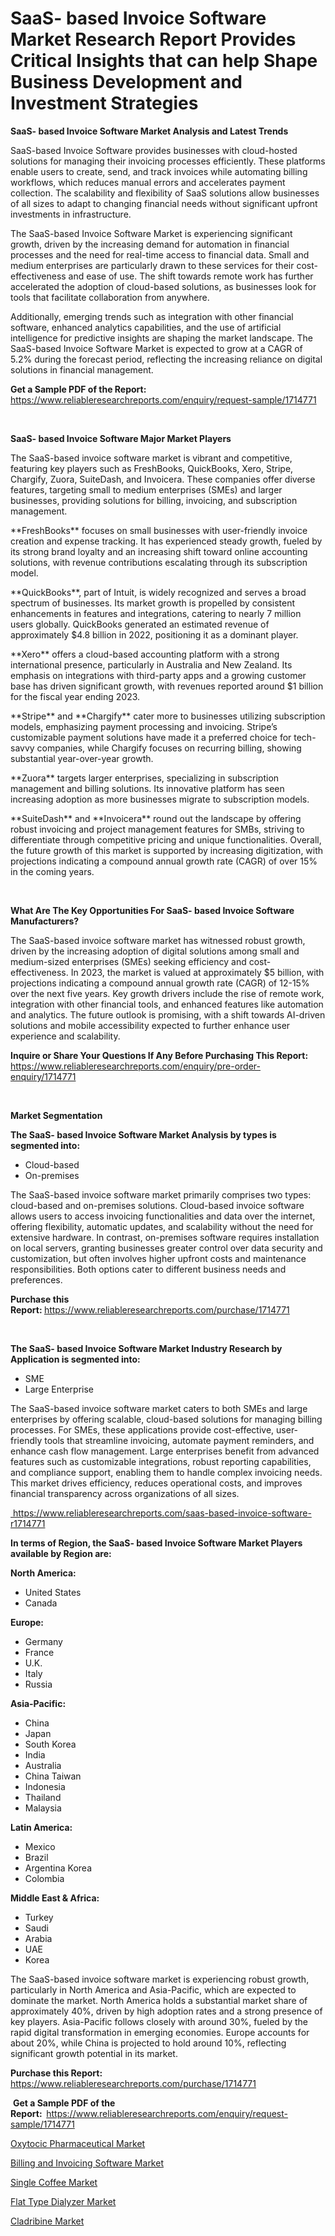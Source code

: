 <p><h1>SaaS- based Invoice Software Market Research Report Provides Critical Insights that can help Shape Business Development and Investment Strategies</h1></p><p><strong>SaaS- based Invoice Software Market Analysis and Latest Trends</strong></p>
<p><p>SaaS-based Invoice Software provides businesses with cloud-hosted solutions for managing their invoicing processes efficiently. These platforms enable users to create, send, and track invoices while automating billing workflows, which reduces manual errors and accelerates payment collection. The scalability and flexibility of SaaS solutions allow businesses of all sizes to adapt to changing financial needs without significant upfront investments in infrastructure.</p><p>The SaaS-based Invoice Software Market is experiencing significant growth, driven by the increasing demand for automation in financial processes and the need for real-time access to financial data. Small and medium enterprises are particularly drawn to these services for their cost-effectiveness and ease of use. The shift towards remote work has further accelerated the adoption of cloud-based solutions, as businesses look for tools that facilitate collaboration from anywhere.</p><p>Additionally, emerging trends such as integration with other financial software, enhanced analytics capabilities, and the use of artificial intelligence for predictive insights are shaping the market landscape. The SaaS-based Invoice Software Market is expected to grow at a CAGR of 5.2% during the forecast period, reflecting the increasing reliance on digital solutions in financial management.</p></p>
<p><strong>Get a Sample PDF of the Report:&nbsp;</strong> <a href="https://www.reliableresearchreports.com/enquiry/request-sample/1714771?utm_campaign=118&utm_medium=2&utm_source=Github&utm_content=ia&utm_term=11012025&utm_id=saas-based-invoice-software">https://www.reliableresearchreports.com/enquiry/request-sample/1714771</a></p>
<p>&nbsp;</p>
<p><strong>SaaS- based Invoice Software Major Market Players</strong></p>
<p><p>The SaaS-based invoice software market is vibrant and competitive, featuring key players such as FreshBooks, QuickBooks, Xero, Stripe, Chargify, Zuora, SuiteDash, and Invoicera. These companies offer diverse features, targeting small to medium enterprises (SMEs) and larger businesses, providing solutions for billing, invoicing, and subscription management.</p><p>**FreshBooks** focuses on small businesses with user-friendly invoice creation and expense tracking. It has experienced steady growth, fueled by its strong brand loyalty and an increasing shift toward online accounting solutions, with revenue contributions escalating through its subscription model.</p><p>**QuickBooks**, part of Intuit, is widely recognized and serves a broad spectrum of businesses. Its market growth is propelled by consistent enhancements in features and integrations, catering to nearly 7 million users globally. QuickBooks generated an estimated revenue of approximately $4.8 billion in 2022, positioning it as a dominant player.</p><p>**Xero** offers a cloud-based accounting platform with a strong international presence, particularly in Australia and New Zealand. Its emphasis on integrations with third-party apps and a growing customer base has driven significant growth, with revenues reported around $1 billion for the fiscal year ending 2023.</p><p>**Stripe** and **Chargify** cater more to businesses utilizing subscription models, emphasizing payment processing and invoicing. Stripe’s customizable payment solutions have made it a preferred choice for tech-savvy companies, while Chargify focuses on recurring billing, showing substantial year-over-year growth.</p><p>**Zuora** targets larger enterprises, specializing in subscription management and billing solutions. Its innovative platform has seen increasing adoption as more businesses migrate to subscription models.</p><p>**SuiteDash** and **Invoicera** round out the landscape by offering robust invoicing and project management features for SMBs, striving to differentiate through competitive pricing and unique functionalities. Overall, the future growth of this market is supported by increasing digitization, with projections indicating a compound annual growth rate (CAGR) of over 15% in the coming years.</p></p>
<p>&nbsp;</p>
<p><strong>What Are The Key Opportunities For SaaS- based Invoice Software Manufacturers?</strong></p>
<p><p>The SaaS-based invoice software market has witnessed robust growth, driven by the increasing adoption of digital solutions among small and medium-sized enterprises (SMEs) seeking efficiency and cost-effectiveness. In 2023, the market is valued at approximately $5 billion, with projections indicating a compound annual growth rate (CAGR) of 12-15% over the next five years. Key growth drivers include the rise of remote work, integration with other financial tools, and enhanced features like automation and analytics. The future outlook is promising, with a shift towards AI-driven solutions and mobile accessibility expected to further enhance user experience and scalability.</p></p>
<p><strong>Inquire or Share Your Questions If Any Before Purchasing This Report:</strong> <a href="https://www.reliableresearchreports.com/enquiry/pre-order-enquiry/1714771?utm_campaign=118&utm_medium=2&utm_source=Github&utm_content=ia&utm_term=11012025&utm_id=saas-based-invoice-software">https://www.reliableresearchreports.com/enquiry/pre-order-enquiry/1714771</a></p>
<p>&nbsp;</p>
<p><strong>Market Segmentation</strong></p>
<p><strong>The SaaS- based Invoice Software Market Analysis by types is segmented into:</strong></p>
<p><ul><li>Cloud-based</li><li>On-premises</li></ul></p>
<p><p>The SaaS-based invoice software market primarily comprises two types: cloud-based and on-premises solutions. Cloud-based invoice software allows users to access invoicing functionalities and data over the internet, offering flexibility, automatic updates, and scalability without the need for extensive hardware. In contrast, on-premises software requires installation on local servers, granting businesses greater control over data security and customization, but often involves higher upfront costs and maintenance responsibilities. Both options cater to different business needs and preferences.</p></p>
<p><strong>Purchase this Report:&nbsp;</strong><a href="https://www.reliableresearchreports.com/purchase/1714771?utm_campaign=118&utm_medium=2&utm_source=Github&utm_content=ia&utm_term=11012025&utm_id=saas-based-invoice-software">https://www.reliableresearchreports.com/purchase/1714771</a></p>
<p>&nbsp;</p>
<p><strong>The SaaS- based Invoice Software Market Industry Research by Application is segmented into:</strong></p>
<p><ul><li>SME</li><li>Large Enterprise</li></ul></p>
<p><p>The SaaS-based invoice software market caters to both SMEs and large enterprises by offering scalable, cloud-based solutions for managing billing processes. For SMEs, these applications provide cost-effective, user-friendly tools that streamline invoicing, automate payment reminders, and enhance cash flow management. Large enterprises benefit from advanced features such as customizable integrations, robust reporting capabilities, and compliance support, enabling them to handle complex invoicing needs. This market drives efficiency, reduces operational costs, and improves financial transparency across organizations of all sizes.</p></p>
<p><a href="https://www.reliableresearchreports.com/saas-based-invoice-software-r1714771?utm_campaign=118&utm_medium=2&utm_source=Github&utm_content=ia&utm_term=11012025&utm_id=saas-based-invoice-software">&nbsp;https://www.reliableresearchreports.com/saas-based-invoice-software-r1714771</a></p>
<p><strong>In terms of Region, the SaaS- based Invoice Software Market Players available by Region are:</strong></p>
<p>
    <p> <strong> North America: </strong>
        <ul>
            <li>United States</li>
            <li>Canada</li>
        </ul>
        </p> 
    <p> <strong> Europe: </strong>
        <ul>
            <li>Germany</li>
            <li>France</li>
            <li>U.K.</li>
            <li>Italy</li>
            <li>Russia</li>
        </ul>
        </p> 
    <p> <strong> Asia-Pacific: </strong>
        <ul>
            <li>China</li>
            <li>Japan</li>
            <li>South Korea</li>
            <li>India</li>
            <li>Australia</li>
            <li>China Taiwan</li>
            <li>Indonesia</li>
            <li>Thailand</li>
            <li>Malaysia</li>
        </ul>
        </p> 
    <p> <strong> Latin America: </strong>
        <ul>
            <li>Mexico</li>
            <li>Brazil</li>
            <li>Argentina Korea</li>
            <li>Colombia</li>
        </ul>
        </p> 
    <p> <strong> Middle East & Africa: </strong>
        <ul>
            <li>Turkey</li>
            <li>Saudi</li>
            <li>Arabia</li>
            <li>UAE</li>
            <li>Korea</li>
        </ul>
    </p>
    </p>
<p><p>The SaaS-based invoice software market is experiencing robust growth, particularly in North America and Asia-Pacific, which are expected to dominate the market. North America holds a substantial market share of approximately 40%, driven by high adoption rates and a strong presence of key players. Asia-Pacific follows closely with around 30%, fueled by the rapid digital transformation in emerging economies. Europe accounts for about 20%, while China is projected to hold around 10%, reflecting significant growth potential in its market.</p></p>
<p><strong>Purchase this Report: </strong><a href="https://www.reliableresearchreports.com/purchase/1714771?utm_campaign=118&utm_medium=2&utm_source=Github&utm_content=ia&utm_term=11012025&utm_id=saas-based-invoice-software">https://www.reliableresearchreports.com/purchase/1714771</a></p>
<p>&nbsp;<strong>Get a Sample PDF of the Report:&nbsp;&nbsp;</strong><a href="https://www.reliableresearchreports.com/enquiry/request-sample/1714771?utm_campaign=118&utm_medium=2&utm_source=Github&utm_content=ia&utm_term=11012025&utm_id=saas-based-invoice-software">https://www.reliableresearchreports.com/enquiry/request-sample/1714771</a></p>
<p><strong></strong></p>
<p><p><a href="https://github.com/tona7vba/Market-Research-Report-List-1/blob/main/oxytocic-pharmaceutical-market.md?utm_campaign=118&utm_medium=2&utm_source=Github&utm_content=ia&utm_term=11012025&utm_id=saas-based-invoice-software">Oxytocic Pharmaceutical Market</a></p><p><a href="https://github.com/oslieselotte2192/Market-Research-Report-List-1/blob/main/billing-and-invoicing-software-market.md?utm_campaign=118&utm_medium=2&utm_source=Github&utm_content=ia&utm_term=11012025&utm_id=saas-based-invoice-software">Billing and Invoicing Software Market</a></p><p><a href="https://github.com/tasiahtahathorn/Market-Research-Report-List-1/blob/main/single-coffee-market.md?utm_campaign=118&utm_medium=2&utm_source=Github&utm_content=ia&utm_term=11012025&utm_id=saas-based-invoice-software">Single Coffee Market</a></p><p><a href="https://github.com/tambraunrue691969/Market-Research-Report-List-1/blob/main/flat-type-dialyzer-market.md?utm_campaign=118&utm_medium=2&utm_source=Github&utm_content=ia&utm_term=11012025&utm_id=saas-based-invoice-software">Flat Type Dialyzer Market</a></p><p><a href="https://github.com/jeastefanowicz7816/Market-Research-Report-List-1/blob/main/cladribine-market.md?utm_campaign=118&utm_medium=2&utm_source=Github&utm_content=ia&utm_term=11012025&utm_id=saas-based-invoice-software">Cladribine Market</a></p></p>
